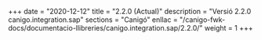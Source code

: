 +++
date        = "2020-12-12"
title       = "2.2.0 (Actual)"
description = "Versió 2.2.0 canigo.integration.sap"
sections    = "Canigó"
enllac		= "/canigo-fwk-docs/documentacio-llibreries/canigo.integration.sap/2.2.0/"
weight		= 1
+++
